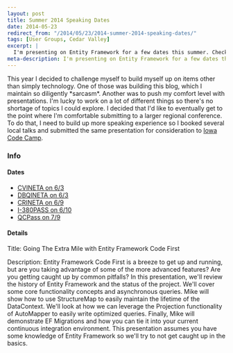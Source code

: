 ```yaml
---
layout: post
title: Summer 2014 Speaking Dates
date: 2014-05-23
redirect_from: "/2014/05/23/2014-summer-2014-speaking-dates/"
tags: [User Groups, Cedar Valley]
excerpt: |
  I'm presenting on Entity Framework for a few dates this summer. Check out my schedule and details.
meta-description: I'm presenting on Entity Framework for a few dates this summer. Check out my schedule and details.
---
```

<p>
This year I decided to challenge myself to build myself up on items other than simply technology. One of those was building
this blog, which I maintain so diligently *sarcasm*. Another was to push my comfort level with presentations. I'm lucky to work on a lot of different things so there's no shortage of topics I could explore. I decided that I'd like to eventually get to the point where I'm comfortable submitting to a larger regional conference. To do that, I need to build up more speaking experience so I booked several local talks and submitted the same presentation for consideration to <a href="http://iowacodecamp.com" target="_blank">Iowa Code Camp</a>.
</p>

<h3>Info</h3>
<h4>Dates</h4>
<p>
<ul>
<li><a href="http://www.meetup.com/Cedar-Valley-NET-User-Group/events/184354362/" target="_blank">CVINETA on 6/3</a></li>
<li><a href="http://www.meetup.com/dbqINETA/events/181608532/" target="_blank">DBQINETA on 6/3</a></li>
<li><a href="http://crineta.org/2014/05/21/june-9th-meeting-information/" target="_blank">CRINETA on 6/9</a></li>
<li><a href="http://380pass.org/" target="_blank">I-380PASS on 6/10</a></li>
<li><a href="http://qcpass.sqlpass.org/" target="_blank">QCPass on 7/9</a></li>
</ul>
</p>
<h4>Details</h4>
<p>
Title: Going The Extra Mile with Entity Framework Code First
</p>
<p>
Description: Entity Framework Code First is a breeze to get up and running, but are you taking advantage of some of the more advanced features? Are you getting caught up by common pitfalls? In this presentation, we'll review the history of Entity Framework and the status of the project. We'll cover some core functionality concepts and asynchronous queries. Mike will show how to use StructureMap to easily maintain the lifetime of the DataContext. We'll look at how we can leverage the Projection functionality of AutoMapper to easily write optimized queries. Finally, Mike will demonstrate EF Migrations and how you can tie it into your current continuous integration environment. This presentation assumes you have some knowledge of Entity Framework so we'll try to not get caught up in the basics.
</p>